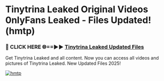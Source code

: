 # Tinytrina Leaked Original Videos 0nlyFans Leaked - Files Updated! (hmtp)

<h3>🔴 CLICK HERE 🌐==►► <a href="https://tinyurl.com/x26r9saj" rel="nofollow">Tinytrina Leaked Updated Files</a></h3>

Get Tinytrina Leaked and all content. Now you can access all videos and pictures of Tinytrina Leaked. New Updated Files 2025!

[![hmtp](https://i.imgur.com/LkgZPqh.gif)](https://tinyurl.com/x26r9saj)
